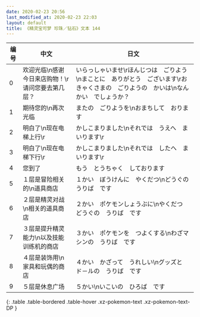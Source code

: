 ```yaml
---
date: 2020-02-23 20:56
last_modified_at: 2020-02-23 22:03
layout: default
title: 《精灵宝可梦 珍珠／钻石》文本 144
---
```

| 编号 | 中文 | 日文 |
| ---- | ---- | ---- |
| 0 | 欢迎光临\n感谢今日来店购物！\r请问您要去第几层？ | いらっしゃいませ\rほんじつは　ごりよう\nまことに　ありがとう　ございます\rおきゃくさまの　ごりようの　かいは\nなんかい　でしょうか？ |
| 1 | 期待您的\n再次光临 | またの　ごりようを\nおまちして　おります |
| 2 | 明白了\n现在电梯上行\r | かしこまりました\nそれでは　うえへ　まいります\r |
| 3 | 明白了\n现在电梯下行\r | かしこまりました\nそれでは　したへ　まいります\r |
| 4 | 您到了 | もう　とうちゃく　しております |
| 5 | １层是冒险相关的\n道具商店 | １かい　ぼうけんに　やくだつ\nどうぐの　うりば　です |
| 6 | ２层是精灵对战\n相关的道具商店 | ２かい　ポケモンしょうぶに\nやくだつ　どうぐの　うりば　です |
| 7 | ３层是提升精灵能力\n以及技能训练机的商店 | ３かい　ポケモンを　つよくする\nわざマシンの　うりば　です |
| 8 | ４层是装饰用\n家具和玩偶的商店 | ４かい　かざって　うれしい\nグッズと　ド－ルの　うりば　です |
| 9 | ５层是休息广场 | ５かい\nいこいの　ひろば　です |
{: .table .table-bordered .table-hover .xz-pokemon-text .xz-pokemon-text-DP }